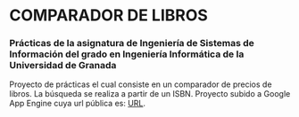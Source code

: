 # COMPARADOR DE LIBROS
### Prácticas de la asignatura de Ingeniería de Sistemas de Información del grado en Ingeniería Informática de la Universidad de Granada

Proyecto de prácticas el cual consiste en un comparador de precios de libros. La búsqueda se realiza a partir de un ISBN.
Proyecto subido a Google App Engine cuya url pública es: [URL](https://bookcomparator2020.appspot.com/).
